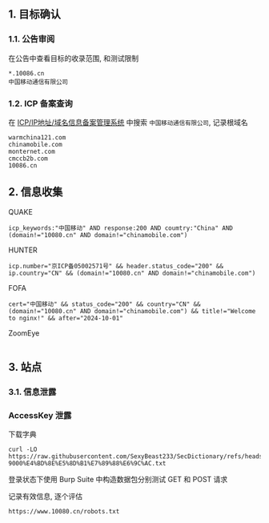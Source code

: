 ## 1. 目标确认

### 1.1. 公告审阅

在公告中查看目标的收录范围, 和测试限制

```
*.10086.cn
中国移动通信有限公司
```

### 1.2. ICP 备案查询

在 [ICP/IP地址/域名信息备案管理系统](https://beian.miit.gov.cn/) 中搜索 `中国移动通信有限公司`, 记录根域名

```
warmchina121.com
chinamobile.com
monternet.com
cmccb2b.com
10086.cn
```

## 2. 信息收集

QUAKE

```
icp_keywords:"中国移动" AND response:200 AND coumtry:"China" AND (domain!="10080.cn" AND domain!="chinamobile.com")
```

HUNTER

```
icp.number="京ICP备05002571号" && header.status_code="200" && ip.country="CN" && (domain!="10080.cn" AND domain!="chinamobile.com")
```

FOFA

```
cert="中国移动" && status_code="200" && country="CN" && (domain!="10080.cn" AND domain!="chinamobile.com") && title!="Welcome to nginx!" && after="2024-10-01"
```

ZoomEye

```

```

## 3. 站点

### 3.1. 信息泄露

### AccessKey 泄露

下载字典

```
curl -LO https://raw.githubusercontent.com/SexyBeast233/SecDictionary/refs/heads/master/filelak/H2-9000%E4%BD%8E%E5%8D%B1%E7%89%88%E6%9C%AC.txt
```

登录状态下使用 Burp Suite 中构造数据包分别测试 GET 和 POST 请求

记录有效信息, 逐个评估

```
https://www.10080.cn/robots.txt
```
